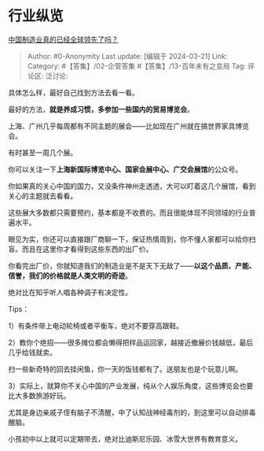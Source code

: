 # 行业纵览
[中国制造业真的已经全球领先了吗？](https://www.zhihu.com/question/451199603/answer/3438010170)

> Author: #0-Anonymity
> Last update: [编辑于 2024-03-21]
> Link:
> Category: #【答集】/02-企管答集 #【答集】/13-百年未有之变局 
> Tag: 
> 评论区:
> 泛讨论:

具体怎么样，最好自己找到方法去看一看。

最好的方法，**就是养成习惯，多参加一些国内的贸易博览会**。

上海、广州几乎每周都有不同主题的展会——比如现在广州就在搞世界家具博览会。

有时甚至一周几个展。

你可以关注一下**上海新国际博览中心、国家会展中心、广交会展馆**的公众号。

你如果真的关心中国的国力，又没条件神州走透透，大可以盯着这几个展馆，看到关心的主题就去看看。

这些展大多数都只需要预约，基本都是不收费的。而且很能体现不同领域的行业普遍水平。

眼见为实，你还可以直接跟厂商聊一下，保证热情周到，你不懂人家都可以给你扫盲。而且在这里你才看得到这些东西的出厂价。

你看完出厂价，你就知道我们的制造业是不是天下无敌了——**以这个品质、产能、信誉，我们的价格就是人类文明的奇迹**。

绝对比在知乎听人唱各种调子有决定性。

Tips：

1）有条件带上电动轮椅或者平衡车，绝对不要穿高跟鞋。

2）教你个绝招——很多摊位都会懒得把样品运回家，越接近撤展价钱越低，最后几乎给钱就卖。

扫一些新奇特的回去挂闲鱼，你一天的饭钱都有了。送朋友也是个玩意儿啊。

3）实际上，就算你不关心中国的产业发展，纯从个人娱乐角度，这些博览会也要比大多数旅游好玩。

尤其是身边亲戚子侄有脑子不清醒，中了认知战神经毒剂的，到这里可以自动排毒醒脑。

小孩初中以上就可以定期带去，绝对比迪斯尼乐园、冰雪大世界有教育意义。